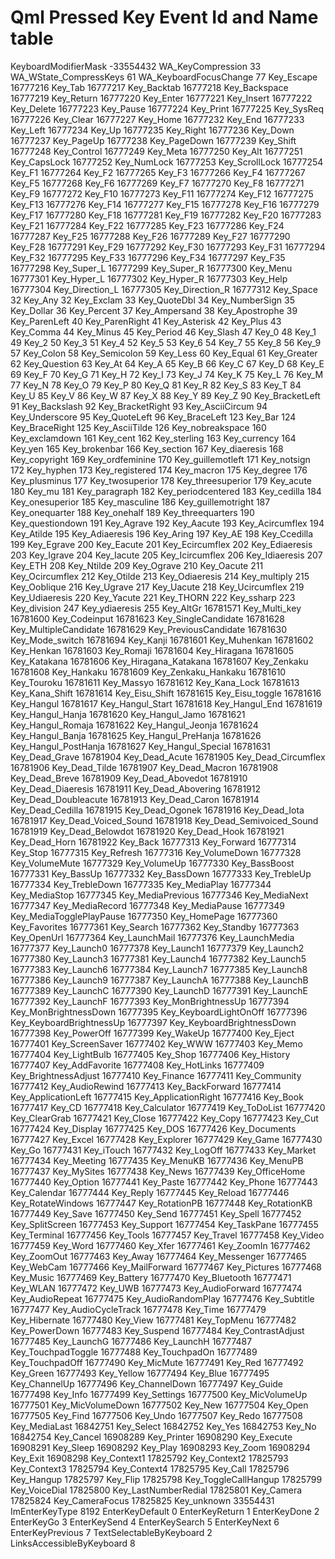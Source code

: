# Qml Pressed Key Event Id and Name table

KeyboardModifierMask -33554432
WA_KeyCompression 33
WA_WState_CompressKeys 61
WA_KeyboardFocusChange 77
Key_Escape 16777216
Key_Tab 16777217
Key_Backtab 16777218
Key_Backspace 16777219
Key_Return 16777220
Key_Enter 16777221
Key_Insert 16777222
Key_Delete 16777223
Key_Pause 16777224
Key_Print 16777225
Key_SysReq 16777226
Key_Clear 16777227
Key_Home 16777232
Key_End 16777233
Key_Left 16777234
Key_Up 16777235
Key_Right 16777236
Key_Down 16777237
Key_PageUp 16777238
Key_PageDown 16777239
Key_Shift 16777248
Key_Control 16777249
Key_Meta 16777250
Key_Alt 16777251
Key_CapsLock 16777252
Key_NumLock 16777253
Key_ScrollLock 16777254
Key_F1 16777264
Key_F2 16777265
Key_F3 16777266
Key_F4 16777267
Key_F5 16777268
Key_F6 16777269
Key_F7 16777270
Key_F8 16777271
Key_F9 16777272
Key_F10 16777273
Key_F11 16777274
Key_F12 16777275
Key_F13 16777276
Key_F14 16777277
Key_F15 16777278
Key_F16 16777279
Key_F17 16777280
Key_F18 16777281
Key_F19 16777282
Key_F20 16777283
Key_F21 16777284
Key_F22 16777285
Key_F23 16777286
Key_F24 16777287
Key_F25 16777288
Key_F26 16777289
Key_F27 16777290
Key_F28 16777291
Key_F29 16777292
Key_F30 16777293
Key_F31 16777294
Key_F32 16777295
Key_F33 16777296
Key_F34 16777297
Key_F35 16777298
Key_Super_L 16777299
Key_Super_R 16777300
Key_Menu 16777301
Key_Hyper_L 16777302
Key_Hyper_R 16777303
Key_Help 16777304
Key_Direction_L 16777305
Key_Direction_R 16777312
Key_Space 32
Key_Any 32
Key_Exclam 33
Key_QuoteDbl 34
Key_NumberSign 35
Key_Dollar 36
Key_Percent 37
Key_Ampersand 38
Key_Apostrophe 39
Key_ParenLeft 40
Key_ParenRight 41
Key_Asterisk 42
Key_Plus 43
Key_Comma 44
Key_Minus 45
Key_Period 46
Key_Slash 47
Key_0 48
Key_1 49
Key_2 50
Key_3 51
Key_4 52
Key_5 53
Key_6 54
Key_7 55
Key_8 56
Key_9 57
Key_Colon 58
Key_Semicolon 59
Key_Less 60
Key_Equal 61
Key_Greater 62
Key_Question 63
Key_At 64
Key_A 65
Key_B 66
Key_C 67
Key_D 68
Key_E 69
Key_F 70
Key_G 71
Key_H 72
Key_I 73
Key_J 74
Key_K 75
Key_L 76
Key_M 77
Key_N 78
Key_O 79
Key_P 80
Key_Q 81
Key_R 82
Key_S 83
Key_T 84
Key_U 85
Key_V 86
Key_W 87
Key_X 88
Key_Y 89
Key_Z 90
Key_BracketLeft 91
Key_Backslash 92
Key_BracketRight 93
Key_AsciiCircum 94
Key_Underscore 95
Key_QuoteLeft 96
Key_BraceLeft 123
Key_Bar 124
Key_BraceRight 125
Key_AsciiTilde 126
Key_nobreakspace 160
Key_exclamdown 161
Key_cent 162
Key_sterling 163
Key_currency 164
Key_yen 165
Key_brokenbar 166
Key_section 167
Key_diaeresis 168
Key_copyright 169
Key_ordfeminine 170
Key_guillemotleft 171
Key_notsign 172
Key_hyphen 173
Key_registered 174
Key_macron 175
Key_degree 176
Key_plusminus 177
Key_twosuperior 178
Key_threesuperior 179
Key_acute 180
Key_mu 181
Key_paragraph 182
Key_periodcentered 183
Key_cedilla 184
Key_onesuperior 185
Key_masculine 186
Key_guillemotright 187
Key_onequarter 188
Key_onehalf 189
Key_threequarters 190
Key_questiondown 191
Key_Agrave 192
Key_Aacute 193
Key_Acircumflex 194
Key_Atilde 195
Key_Adiaeresis 196
Key_Aring 197
Key_AE 198
Key_Ccedilla 199
Key_Egrave 200
Key_Eacute 201
Key_Ecircumflex 202
Key_Ediaeresis 203
Key_Igrave 204
Key_Iacute 205
Key_Icircumflex 206
Key_Idiaeresis 207
Key_ETH 208
Key_Ntilde 209
Key_Ograve 210
Key_Oacute 211
Key_Ocircumflex 212
Key_Otilde 213
Key_Odiaeresis 214
Key_multiply 215
Key_Ooblique 216
Key_Ugrave 217
Key_Uacute 218
Key_Ucircumflex 219
Key_Udiaeresis 220
Key_Yacute 221
Key_THORN 222
Key_ssharp 223
Key_division 247
Key_ydiaeresis 255
Key_AltGr 16781571
Key_Multi_key 16781600
Key_Codeinput 16781623
Key_SingleCandidate 16781628
Key_MultipleCandidate 16781629
Key_PreviousCandidate 16781630
Key_Mode_switch 16781694
Key_Kanji 16781601
Key_Muhenkan 16781602
Key_Henkan 16781603
Key_Romaji 16781604
Key_Hiragana 16781605
Key_Katakana 16781606
Key_Hiragana_Katakana 16781607
Key_Zenkaku 16781608
Key_Hankaku 16781609
Key_Zenkaku_Hankaku 16781610
Key_Touroku 16781611
Key_Massyo 16781612
Key_Kana_Lock 16781613
Key_Kana_Shift 16781614
Key_Eisu_Shift 16781615
Key_Eisu_toggle 16781616
Key_Hangul 16781617
Key_Hangul_Start 16781618
Key_Hangul_End 16781619
Key_Hangul_Hanja 16781620
Key_Hangul_Jamo 16781621
Key_Hangul_Romaja 16781622
Key_Hangul_Jeonja 16781624
Key_Hangul_Banja 16781625
Key_Hangul_PreHanja 16781626
Key_Hangul_PostHanja 16781627
Key_Hangul_Special 16781631
Key_Dead_Grave 16781904
Key_Dead_Acute 16781905
Key_Dead_Circumflex 16781906
Key_Dead_Tilde 16781907
Key_Dead_Macron 16781908
Key_Dead_Breve 16781909
Key_Dead_Abovedot 16781910
Key_Dead_Diaeresis 16781911
Key_Dead_Abovering 16781912
Key_Dead_Doubleacute 16781913
Key_Dead_Caron 16781914
Key_Dead_Cedilla 16781915
Key_Dead_Ogonek 16781916
Key_Dead_Iota 16781917
Key_Dead_Voiced_Sound 16781918
Key_Dead_Semivoiced_Sound 16781919
Key_Dead_Belowdot 16781920
Key_Dead_Hook 16781921
Key_Dead_Horn 16781922
Key_Back 16777313
Key_Forward 16777314
Key_Stop 16777315
Key_Refresh 16777316
Key_VolumeDown 16777328
Key_VolumeMute 16777329
Key_VolumeUp 16777330
Key_BassBoost 16777331
Key_BassUp 16777332
Key_BassDown 16777333
Key_TrebleUp 16777334
Key_TrebleDown 16777335
Key_MediaPlay 16777344
Key_MediaStop 16777345
Key_MediaPrevious 16777346
Key_MediaNext 16777347
Key_MediaRecord 16777348
Key_MediaPause 16777349
Key_MediaTogglePlayPause 16777350
Key_HomePage 16777360
Key_Favorites 16777361
Key_Search 16777362
Key_Standby 16777363
Key_OpenUrl 16777364
Key_LaunchMail 16777376
Key_LaunchMedia 16777377
Key_Launch0 16777378
Key_Launch1 16777379
Key_Launch2 16777380
Key_Launch3 16777381
Key_Launch4 16777382
Key_Launch5 16777383
Key_Launch6 16777384
Key_Launch7 16777385
Key_Launch8 16777386
Key_Launch9 16777387
Key_LaunchA 16777388
Key_LaunchB 16777389
Key_LaunchC 16777390
Key_LaunchD 16777391
Key_LaunchE 16777392
Key_LaunchF 16777393
Key_MonBrightnessUp 16777394
Key_MonBrightnessDown 16777395
Key_KeyboardLightOnOff 16777396
Key_KeyboardBrightnessUp 16777397
Key_KeyboardBrightnessDown 16777398
Key_PowerOff 16777399
Key_WakeUp 16777400
Key_Eject 16777401
Key_ScreenSaver 16777402
Key_WWW 16777403
Key_Memo 16777404
Key_LightBulb 16777405
Key_Shop 16777406
Key_History 16777407
Key_AddFavorite 16777408
Key_HotLinks 16777409
Key_BrightnessAdjust 16777410
Key_Finance 16777411
Key_Community 16777412
Key_AudioRewind 16777413
Key_BackForward 16777414
Key_ApplicationLeft 16777415
Key_ApplicationRight 16777416
Key_Book 16777417
Key_CD 16777418
Key_Calculator 16777419
Key_ToDoList 16777420
Key_ClearGrab 16777421
Key_Close 16777422
Key_Copy 16777423
Key_Cut 16777424
Key_Display 16777425
Key_DOS 16777426
Key_Documents 16777427
Key_Excel 16777428
Key_Explorer 16777429
Key_Game 16777430
Key_Go 16777431
Key_iTouch 16777432
Key_LogOff 16777433
Key_Market 16777434
Key_Meeting 16777435
Key_MenuKB 16777436
Key_MenuPB 16777437
Key_MySites 16777438
Key_News 16777439
Key_OfficeHome 16777440
Key_Option 16777441
Key_Paste 16777442
Key_Phone 16777443
Key_Calendar 16777444
Key_Reply 16777445
Key_Reload 16777446
Key_RotateWindows 16777447
Key_RotationPB 16777448
Key_RotationKB 16777449
Key_Save 16777450
Key_Send 16777451
Key_Spell 16777452
Key_SplitScreen 16777453
Key_Support 16777454
Key_TaskPane 16777455
Key_Terminal 16777456
Key_Tools 16777457
Key_Travel 16777458
Key_Video 16777459
Key_Word 16777460
Key_Xfer 16777461
Key_ZoomIn 16777462
Key_ZoomOut 16777463
Key_Away 16777464
Key_Messenger 16777465
Key_WebCam 16777466
Key_MailForward 16777467
Key_Pictures 16777468
Key_Music 16777469
Key_Battery 16777470
Key_Bluetooth 16777471
Key_WLAN 16777472
Key_UWB 16777473
Key_AudioForward 16777474
Key_AudioRepeat 16777475
Key_AudioRandomPlay 16777476
Key_Subtitle 16777477
Key_AudioCycleTrack 16777478
Key_Time 16777479
Key_Hibernate 16777480
Key_View 16777481
Key_TopMenu 16777482
Key_PowerDown 16777483
Key_Suspend 16777484
Key_ContrastAdjust 16777485
Key_LaunchG 16777486
Key_LaunchH 16777487
Key_TouchpadToggle 16777488
Key_TouchpadOn 16777489
Key_TouchpadOff 16777490
Key_MicMute 16777491
Key_Red 16777492
Key_Green 16777493
Key_Yellow 16777494
Key_Blue 16777495
Key_ChannelUp 16777496
Key_ChannelDown 16777497
Key_Guide 16777498
Key_Info 16777499
Key_Settings 16777500
Key_MicVolumeUp 16777501
Key_MicVolumeDown 16777502
Key_New 16777504
Key_Open 16777505
Key_Find 16777506
Key_Undo 16777507
Key_Redo 16777508
Key_MediaLast 16842751
Key_Select 16842752
Key_Yes 16842753
Key_No 16842754
Key_Cancel 16908289
Key_Printer 16908290
Key_Execute 16908291
Key_Sleep 16908292
Key_Play 16908293
Key_Zoom 16908294
Key_Exit 16908298
Key_Context1 17825792
Key_Context2 17825793
Key_Context3 17825794
Key_Context4 17825795
Key_Call 17825796
Key_Hangup 17825797
Key_Flip 17825798
Key_ToggleCallHangup 17825799
Key_VoiceDial 17825800
Key_LastNumberRedial 17825801
Key_Camera 17825824
Key_CameraFocus 17825825
Key_unknown 33554431
ImEnterKeyType 8192
EnterKeyDefault 0
EnterKeyReturn 1
EnterKeyDone 2
EnterKeyGo 3
EnterKeySend 4
EnterKeySearch 5
EnterKeyNext 6
EnterKeyPrevious 7
TextSelectableByKeyboard 2
LinksAccessibleByKeyboard 8

